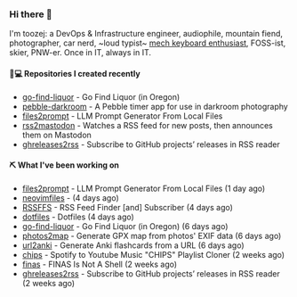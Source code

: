 ### Hi there 👋

I'm toozej: a DevOps & Infrastructure engineer, audiophile, mountain fiend, photographer, car nerd, ~loud typist~ [mech keyboard enthusiast](https://github.com/toozej/keebs), FOSS-ist, skier, PNW-er. Once in IT, always in IT.

#### 👨💻 Repositories I created recently

- [go-find-liquor](https://github.com/toozej/go-find-liquor) - Go Find Liquor (in Oregon)
- [pebble-darkroom](https://github.com/toozej/pebble-darkroom) - A Pebble timer app for use in darkroom photography
- [files2prompt](https://github.com/toozej/files2prompt) - LLM Prompt Generator From Local Files
- [rss2mastodon](https://github.com/toozej/rss2mastodon) - Watches a RSS feed for new posts, then announces them on Mastodon
- [ghreleases2rss](https://github.com/toozej/ghreleases2rss) - Subscribe to GitHub projects’ releases in RSS reader

#### ⛏️ What I've been working on

- [files2prompt](https://github.com/toozej/files2prompt) - LLM Prompt Generator From Local Files (1 day ago)
- [neovimfiles](https://github.com/toozej/neovimfiles) -  (4 days ago)
- [RSSFFS](https://github.com/toozej/RSSFFS) - RSS Feed Finder [and] Subscriber (4 days ago)
- [dotfiles](https://github.com/toozej/dotfiles) - Dotfiles (4 days ago)
- [go-find-liquor](https://github.com/toozej/go-find-liquor) - Go Find Liquor (in Oregon) (6 days ago)
- [photos2map](https://github.com/toozej/photos2map) - Generate GPX map from photos' EXIF data (6 days ago)
- [url2anki](https://github.com/toozej/url2anki) - Generate Anki flashcards from a URL (6 days ago)
- [chips](https://github.com/toozej/chips) - Spotify to Youtube Music "CHIPS" Playlist Cloner (2 weeks ago)
- [finas](https://github.com/toozej/finas) - FINAS Is Not A Shell (2 weeks ago)
- [ghreleases2rss](https://github.com/toozej/ghreleases2rss) - Subscribe to GitHub projects’ releases in RSS reader (2 weeks ago)

